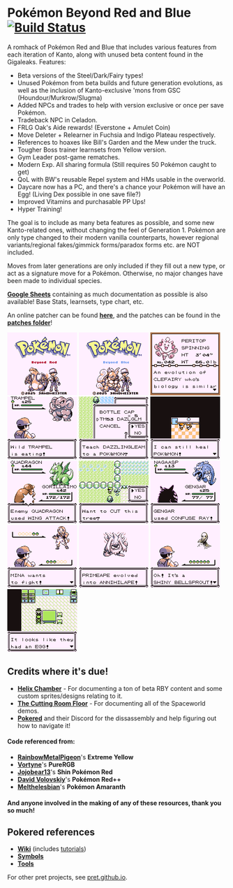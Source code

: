 # Pokémon Beyond Red and Blue [![Build Status][ci-badge]][ci]

A romhack of Pokémon Red and Blue that includes various features from each iteration of Kanto, along with unused beta content found in the Gigaleaks.
Features:
- Beta versions of the Steel/Dark/Fairy types!
- Unused Pokémon from beta builds and future generation evolutions, as well as the inclusion of Kanto-exclusive 'mons from GSC (Houndour/Murkrow/Slugma)
- Added NPCs and trades to help with version exclusive or once per save Pokémon.
- Tradeback NPC in Celadon.
- FRLG Oak's Aide rewards! (Everstone + Amulet Coin)
- Move Deleter + Relearner in Fuchsia and Indigo Plateau respectively.
- References to hoaxes like Bill's Garden and the Mew under the truck.
- Tougher Boss trainer learnsets from Yellow version.
- Gym Leader post-game rematches.
- Modern Exp. All sharing formula (Still requires 50 Pokémon caught to get)
- QoL with BW's reusable Repel system and HMs usable in the overworld.
- Daycare now has a PC, and there's a chance your Pokémon will have an Egg! (Living Dex possible in one save file?) 
- Improved Vitamins and purchasable PP Ups!
- Hyper Training!


The goal is to include as many beta features as possible, and some new Kanto-related ones, without changing the feel of Generation 1.
Pokémon are only type changed to their modern vanilla counterparts, however regional variants/regional fakes/gimmick forms/paradox forms etc. are NOT included.

Moves from later generations are only included if they fill out a new type, or act as a signature move for a Pokémon. Otherwise, no major changes have been made to individual species.

[**Google Sheets**](https://docs.google.com/spreadsheets/d/1M3bosRwThGeiIzk041AlRherJHYMNcCBpjoqek_yNrA/edit?usp=sharing) containing as much documentation as possible is also available! Base Stats, learnsets, type chart, etc.

An online patcher can be found [**here**](https://www.marcrobledo.com/RomPatcher.js/), and the patches can be found in the [**patches folder**](https://github.com/Sandingo/beyondrb/tree/master/patches)!

![alt text](https://github.com/Sandingo/beyondrb/blob/master/screenshots/bgb00001.png) ![alt text](https://github.com/Sandingo/beyondrb/blob/master/screenshots/bgb00002.png) ![alt text](https://github.com/Sandingo/beyondrb/blob/master/screenshots/bgb00005.png) ![alt text](https://github.com/Sandingo/beyondrb/blob/master/screenshots/bgb00007.png) ![alt text](https://github.com/Sandingo/beyondrb/blob/master/screenshots/bgb00010.png) ![alt text](https://github.com/Sandingo/beyondrb/blob/master/screenshots/bgb00011.png) ![alt text](https://github.com/Sandingo/beyondrb/blob/master/screenshots/bgb00013.png) ![alt text](https://github.com/Sandingo/beyondrb/blob/master/screenshots/bgb00014.png) ![alt text](https://github.com/Sandingo/beyondrb/blob/master/screenshots/bgb00016.png) ![alt text](https://github.com/Sandingo/beyondrb/blob/master/screenshots/bgb00017.png) ![alt text](https://github.com/Sandingo/beyondrb/blob/master/screenshots/bgb00018.png) ![alt text](https://github.com/Sandingo/beyondrb/blob/master/screenshots/bgb00021.png) ![alt text](https://github.com/Sandingo/beyondrb/blob/master/screenshots/bgb00028.png)


## Credits where it's due!
- [**Helix Chamber**](https://helixchamber.com) - For documenting a ton of beta RBY content and some custom sprites/designs relating to it.
- [**The Cutting Room Floor**](https://tcrf.net/The_Cutting_Room_Floor/) - For documenting all of the Spaceworld demos.
- [**Pokered**](https://github.com/pret/pokered) and their Discord for the dissassembly and help figuring out how to navigate it!
#### Code referenced from:
- [**RainbowMetalPigeon**](https://github.com/RainbowMetalPigeon/ExtremeYellow)'s **Extreme Yellow**
- [**Vortyne**](https://github.com/Vortyne/pureRGB)'s **PureRGB**
- [**Jojobear13**](https://github.com/jojobear13/shinpokered)'s **Shin Pokémon Red**
- [**David Volovskiy**](https://gitlab.com/devolov/rpp_v3_fork)'s **Pokémon Red++**
- [**Melthelesbian**](https://github.com/melthelesbian/poke-amaranth)'s **Pokémon Amaranth**
#### And anyone involved in the making of any of these resources, thank you so much!
  
## Pokered references

- [**Wiki**][wiki] (includes [tutorials][tutorials])
- [**Symbols**][symbols]
- [**Tools**][tools]

For other pret projects, see [pret.github.io](https://pret.github.io/).

[wiki]: https://github.com/pret/pokered/wiki
[tutorials]: https://github.com/pret/pokered/wiki/Tutorials
[symbols]: https://github.com/pret/pokered/tree/symbols
[tools]: https://github.com/pret/gb-asm-tools
[ci]: https://github.com/pret/pokered/actions
[ci-badge]: https://github.com/pret/pokered/actions/workflows/main.yml/badge.svg

